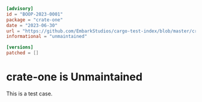 ```toml
[advisory]
id = "BOOP-2023-0001"
package = "crate-one"
date = "2023-06-30"
url = "https://github.com/EmbarkStudios/cargo-test-index/blob/master/cr/at/crate-one"
informational = "unmaintained"

[versions]
patched = []
```

# crate-one is Unmaintained

This is a test case.
